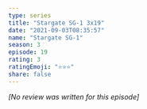 ```yaml
---
type: series
title: "Stargate SG-1 3x19"
date: "2021-09-03T08:35:57"
name: "Stargate SG-1"
season: 3
episode: 19
rating: 3
ratingEmoji: "⭐️⭐️⭐️"
share: false
---
```


*[No review was written for this episode]*
